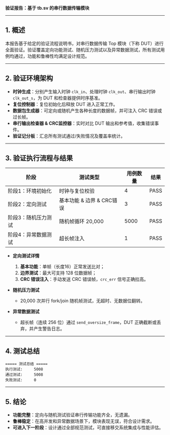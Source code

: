 **验证报告：基于 tb.sv 的串行数据传输模块**

---

## 1. 概述

本报告基于给定的验证流程说明书，对串行数据传输 Top 模块（下称 DUT）进行全面验证。验证覆盖定向功能测试、随机压力测试以及异常数据测试，所有测试用例均通过，功能和鲁棒性均满足设计规范。

---

## 2. 验证环境架构


* **时钟生成**：分别产生输入时钟 `clk_in`、处理时钟 `clk_out`、串行输出时钟 `clk_out_s`，为 DUT 和检查器提供时序基准。
* **复位控制器**：复位初始化后释放 DUT 进入正常工作。
* **数据包生成器**：可定向或随机产生各种长度的数据帧，并可注入 CRC 错误或过长帧。
* **串行输出检查器 & CRC监控器**：实时对比 DUT 输出和参考值，收集错误事件。
* **验证记分板**：汇总所有测试通过/失败情况及覆盖率统计。

---

## 3. 验证执行流程与结果

| 阶段         | 测试类型              | 用例数量           | 结果   | 
| ---------- | ----------------- | -------------- | ---- |
| 阶段1：环境初始化  | 时钟与复位校验           | 4 | PASS | 
| 阶段2：定向测试   | 基本功能 & 边界 & CRC错误 | 3              | PASS | 
| 阶段3：随机压力测试 | 随机帧循环 20,000      | 5000         | PASS | 
| 阶段4：异常数据测试 | 超长帧注入             | 1              | PASS | 

* **定向测试详情**

  1. **基本功能**：单帧（长度16）正常发送比对；
  2. **边界测试**：最大可支持 128 位数据帧；
  3. **CRC 错误注入**：手动发送 CRC 错误帧，`crc_err` 信号正确拉高。

* **随机压力测试**

  * 20,000 次并行 fork/join 随机帧测试，无超时、无数据位翻转。

* **异常数据测试**

  * 超长帧（连续 256 位）通过 `send_oversize_frame`，DUT 正确截断或丢弃，并产生警告日志。


---

## 4. 测试总结

```
===== 测试总结 =====
执行测试:     5008
通过测试:     5008
失败测试:     0
```

---

## 5. 结论

* **功能完整**：定向与随机测试验证串行传输功能齐全，无遗漏。
* **鲁棒稳定**：在高并发和异常数据场景下，模块表现无误，符合设计需求。
* **可进入下一阶段**：设计通过全部规范测试，可直接移交系统集成与性能评估。

